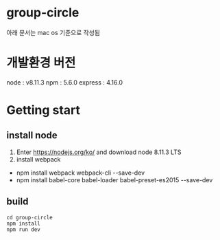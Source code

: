 # group-circle

아래 문서는 mac os 기준으로 작성됨

# 개발환경 버전

node : v8.11.3
npm : 5.6.0
express : 4.16.0

# Getting start

## install node

1. Enter https://nodejs.org/ko/ and download node 8.11.3 LTS
2. install webpack

- npm install webpack webpack-cli --save-dev
- npm install babel-core babel-loader babel-preset-es2015 --save-dev

## build

~~~shell
cd group-circle
npm install
npm run dev
~~~

